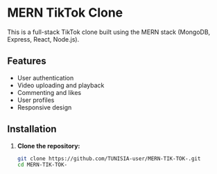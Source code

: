 # MERN TikTok Clone

This is a full-stack TikTok clone built using the MERN stack (MongoDB, Express, React, Node.js).

## Features
- User authentication
- Video uploading and playback
- Commenting and likes
- User profiles
- Responsive design

## Installation

1. **Clone the repository:**
   ```bash
   git clone https://github.com/TUNISIA-user/MERN-TIK-TOK-.git
   cd MERN-TIK-TOK-
